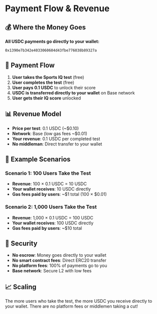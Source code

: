 # Payment Flow & Revenue

## 💰 Where the Money Goes

**All USDC payments go directly to your wallet:**
```
0x1390e7b342e4033060604d43fbe776038b89327a
```

## 🔄 Payment Flow

1. **User takes the Sports IQ test** (free)
2. **User completes the test** (free)
3. **User pays 0.1 USDC** to unlock their score
4. **USDC is transferred directly to your wallet** on Base network
5. **User gets their IQ score** unlocked

## 📊 Revenue Model

- **Price per test**: 0.1 USDC (~$0.10)
- **Network**: Base (low gas fees ~$0.01)
- **Your revenue**: 0.1 USDC per completed test
- **No middleman**: Direct transfer to your wallet

## 🎯 Example Scenarios

### Scenario 1: 100 Users Take the Test
- **Revenue**: 100 × 0.1 USDC = 10 USDC
- **Your wallet receives**: 10 USDC directly
- **Gas fees paid by users**: ~$1 total (100 × $0.01)

### Scenario 2: 1,000 Users Take the Test
- **Revenue**: 1,000 × 0.1 USDC = 100 USDC
- **Your wallet receives**: 100 USDC directly
- **Gas fees paid by users**: ~$10 total

## 🔐 Security

- **No escrow**: Money goes directly to your wallet
- **No smart contract fees**: Direct ERC20 transfer
- **No platform fees**: 100% of payments go to you
- **Base network**: Secure L2 with low fees

## 📈 Scaling

The more users who take the test, the more USDC you receive directly to your wallet. There are no platform fees or middlemen taking a cut! 